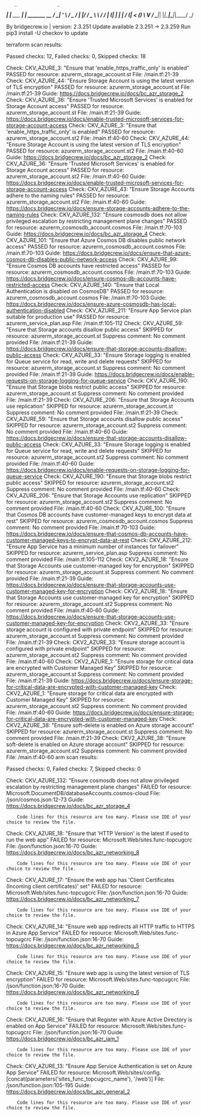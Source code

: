 

       _               _              
   ___| |__   ___  ___| | _______   __
  / __| '_ \ / _ \/ __| |/ / _ \ \ / /
 | (__| | | |  __/ (__|   < (_) \ V / 
  \___|_| |_|\___|\___|_|\_\___/ \_/  
                                      
By bridgecrew.io | version: 2.3.251 
Update available 2.3.251 -> 2.3.259
Run pip3 install -U checkov to update 


terraform scan results:

Passed checks: 12, Failed checks: 0, Skipped checks: 18

Check: CKV_AZURE_3: "Ensure that 'enable_https_traffic_only' is enabled"
	PASSED for resource: azurerm_storage_account.st
	File: /main.tf:21-39
Check: CKV_AZURE_44: "Ensure Storage Account is using the latest version of TLS encryption"
	PASSED for resource: azurerm_storage_account.st
	File: /main.tf:21-39
	Guide: https://docs.bridgecrew.io/docs/bc_azr_storage_2
Check: CKV_AZURE_36: "Ensure 'Trusted Microsoft Services' is enabled for Storage Account access"
	PASSED for resource: azurerm_storage_account.st
	File: /main.tf:21-39
	Guide: https://docs.bridgecrew.io/docs/enable-trusted-microsoft-services-for-storage-account-access
Check: CKV_AZURE_3: "Ensure that 'enable_https_traffic_only' is enabled"
	PASSED for resource: azurerm_storage_account.st2
	File: /main.tf:40-60
Check: CKV_AZURE_44: "Ensure Storage Account is using the latest version of TLS encryption"
	PASSED for resource: azurerm_storage_account.st2
	File: /main.tf:40-60
	Guide: https://docs.bridgecrew.io/docs/bc_azr_storage_2
Check: CKV_AZURE_36: "Ensure 'Trusted Microsoft Services' is enabled for Storage Account access"
	PASSED for resource: azurerm_storage_account.st2
	File: /main.tf:40-60
	Guide: https://docs.bridgecrew.io/docs/enable-trusted-microsoft-services-for-storage-account-access
Check: CKV_AZURE_43: "Ensure Storage Accounts adhere to the naming rules"
	PASSED for resource: azurerm_storage_account.st2
	File: /main.tf:40-60
	Guide: https://docs.bridgecrew.io/docs/ensure-storage-accounts-adhere-to-the-naming-rules
Check: CKV_AZURE_132: "Ensure cosmosdb does not allow privileged escalation by restricting management plane changes"
	PASSED for resource: azurerm_cosmosdb_account.cosmos
	File: /main.tf:70-103
	Guide: https://docs.bridgecrew.io/docs/bc_azr_storage_4
Check: CKV_AZURE_101: "Ensure that Azure Cosmos DB disables public network access"
	PASSED for resource: azurerm_cosmosdb_account.cosmos
	File: /main.tf:70-103
	Guide: https://docs.bridgecrew.io/docs/ensure-that-azure-cosmos-db-disables-public-network-access
Check: CKV_AZURE_99: "Ensure Cosmos DB accounts have restricted access"
	PASSED for resource: azurerm_cosmosdb_account.cosmos
	File: /main.tf:70-103
	Guide: https://docs.bridgecrew.io/docs/ensure-cosmos-db-accounts-have-restricted-access
Check: CKV_AZURE_140: "Ensure that Local Authentication is disabled on CosmosDB"
	PASSED for resource: azurerm_cosmosdb_account.cosmos
	File: /main.tf:70-103
	Guide: https://docs.bridgecrew.io/docs/ensure-azure-cosmosdb-has-local-authentication-disabled
Check: CKV_AZURE_211: "Ensure App Service plan suitable for production use"
	PASSED for resource: azurerm_service_plan.asp
	File: /main.tf:105-112
Check: CKV_AZURE_59: "Ensure that Storage accounts disallow public access"
	SKIPPED for resource: azurerm_storage_account.st
	Suppress comment: No comment provided
	File: /main.tf:21-39
	Guide: https://docs.bridgecrew.io/docs/ensure-that-storage-accounts-disallow-public-access
Check: CKV_AZURE_33: "Ensure Storage logging is enabled for Queue service for read, write and delete requests"
	SKIPPED for resource: azurerm_storage_account.st
	Suppress comment: No comment provided
	File: /main.tf:21-39
	Guide: https://docs.bridgecrew.io/docs/enable-requests-on-storage-logging-for-queue-service
Check: CKV_AZURE_190: "Ensure that Storage blobs restrict public access"
	SKIPPED for resource: azurerm_storage_account.st
	Suppress comment: No comment provided
	File: /main.tf:21-39
Check: CKV_AZURE_206: "Ensure that Storage Accounts use replication"
	SKIPPED for resource: azurerm_storage_account.st
	Suppress comment: No comment provided
	File: /main.tf:21-39
Check: CKV_AZURE_59: "Ensure that Storage accounts disallow public access"
	SKIPPED for resource: azurerm_storage_account.st2
	Suppress comment: No comment provided
	File: /main.tf:40-60
	Guide: https://docs.bridgecrew.io/docs/ensure-that-storage-accounts-disallow-public-access
Check: CKV_AZURE_33: "Ensure Storage logging is enabled for Queue service for read, write and delete requests"
	SKIPPED for resource: azurerm_storage_account.st2
	Suppress comment: No comment provided
	File: /main.tf:40-60
	Guide: https://docs.bridgecrew.io/docs/enable-requests-on-storage-logging-for-queue-service
Check: CKV_AZURE_190: "Ensure that Storage blobs restrict public access"
	SKIPPED for resource: azurerm_storage_account.st2
	Suppress comment: No comment provided
	File: /main.tf:40-60
Check: CKV_AZURE_206: "Ensure that Storage Accounts use replication"
	SKIPPED for resource: azurerm_storage_account.st2
	Suppress comment: No comment provided
	File: /main.tf:40-60
Check: CKV_AZURE_100: "Ensure that Cosmos DB accounts have customer-managed keys to encrypt data at rest"
	SKIPPED for resource: azurerm_cosmosdb_account.cosmos
	Suppress comment: No comment provided
	File: /main.tf:70-103
	Guide: https://docs.bridgecrew.io/docs/ensure-that-cosmos-db-accounts-have-customer-managed-keys-to-encrypt-data-at-rest
Check: CKV_AZURE_212: "Ensure App Service has a minimum number of instances for failover"
	SKIPPED for resource: azurerm_service_plan.asp
	Suppress comment: No comment provided
	File: /main.tf:105-112
Check: CKV2_AZURE_18: "Ensure that Storage Accounts use customer-managed key for encryption"
	SKIPPED for resource: azurerm_storage_account.st
	Suppress comment: No comment provided
	File: /main.tf:21-39
	Guide: https://docs.bridgecrew.io/docs/ensure-that-storage-accounts-use-customer-managed-key-for-encryption
Check: CKV2_AZURE_18: "Ensure that Storage Accounts use customer-managed key for encryption"
	SKIPPED for resource: azurerm_storage_account.st2
	Suppress comment: No comment provided
	File: /main.tf:40-60
	Guide: https://docs.bridgecrew.io/docs/ensure-that-storage-accounts-use-customer-managed-key-for-encryption
Check: CKV2_AZURE_33: "Ensure storage account is configured with private endpoint"
	SKIPPED for resource: azurerm_storage_account.st
	Suppress comment: No comment provided
	File: /main.tf:21-39
Check: CKV2_AZURE_33: "Ensure storage account is configured with private endpoint"
	SKIPPED for resource: azurerm_storage_account.st2
	Suppress comment: No comment provided
	File: /main.tf:40-60
Check: CKV2_AZURE_1: "Ensure storage for critical data are encrypted with Customer Managed Key"
	SKIPPED for resource: azurerm_storage_account.st
	Suppress comment: No comment provided
	File: /main.tf:21-39
	Guide: https://docs.bridgecrew.io/docs/ensure-storage-for-critical-data-are-encrypted-with-customer-managed-key
Check: CKV2_AZURE_1: "Ensure storage for critical data are encrypted with Customer Managed Key"
	SKIPPED for resource: azurerm_storage_account.st2
	Suppress comment: No comment provided
	File: /main.tf:40-60
	Guide: https://docs.bridgecrew.io/docs/ensure-storage-for-critical-data-are-encrypted-with-customer-managed-key
Check: CKV2_AZURE_38: "Ensure soft-delete is enabled on Azure storage account"
	SKIPPED for resource: azurerm_storage_account.st
	Suppress comment: No comment provided
	File: /main.tf:21-39
Check: CKV2_AZURE_38: "Ensure soft-delete is enabled on Azure storage account"
	SKIPPED for resource: azurerm_storage_account.st2
	Suppress comment: No comment provided
	File: /main.tf:40-60
arm scan results:

Passed checks: 0, Failed checks: 7, Skipped checks: 0

Check: CKV_AZURE_132: "Ensure cosmosdb does not allow privileged escalation by restricting management plane changes"
	FAILED for resource: Microsoft.DocumentDB/databaseAccounts.cosmos-cloud
	File: /json/cosmos.json:12-73
	Guide: https://docs.bridgecrew.io/docs/bc_azr_storage_4

		Code lines for this resource are too many. Please use IDE of your choice to review the file.
Check: CKV_AZURE_18: "Ensure that 'HTTP Version' is the latest if used to run the web app"
	FAILED for resource: Microsoft.Web/sites.func-topcugcrc
	File: /json/function.json:16-70
	Guide: https://docs.bridgecrew.io/docs/bc_azr_networking_8

		Code lines for this resource are too many. Please use IDE of your choice to review the file.
Check: CKV_AZURE_17: "Ensure the web app has 'Client Certificates (Incoming client certificates)' set"
	FAILED for resource: Microsoft.Web/sites.func-topcugcrc
	File: /json/function.json:16-70
	Guide: https://docs.bridgecrew.io/docs/bc_azr_networking_7

		Code lines for this resource are too many. Please use IDE of your choice to review the file.
Check: CKV_AZURE_14: "Ensure web app redirects all HTTP traffic to HTTPS in Azure App Service"
	FAILED for resource: Microsoft.Web/sites.func-topcugcrc
	File: /json/function.json:16-70
	Guide: https://docs.bridgecrew.io/docs/bc_azr_networking_5

		Code lines for this resource are too many. Please use IDE of your choice to review the file.
Check: CKV_AZURE_15: "Ensure web app is using the latest version of TLS encryption"
	FAILED for resource: Microsoft.Web/sites.func-topcugcrc
	File: /json/function.json:16-70
	Guide: https://docs.bridgecrew.io/docs/bc_azr_networking_6

		Code lines for this resource are too many. Please use IDE of your choice to review the file.
Check: CKV_AZURE_16: "Ensure that Register with Azure Active Directory is enabled on App Service"
	FAILED for resource: Microsoft.Web/sites.func-topcugcrc
	File: /json/function.json:16-70
	Guide: https://docs.bridgecrew.io/docs/bc_azr_iam_1

		Code lines for this resource are too many. Please use IDE of your choice to review the file.
Check: CKV_AZURE_13: "Ensure App Service Authentication is set on Azure App Service"
	FAILED for resource: Microsoft.Web/sites/config.[concat(parameters('sites_func_topcugcrc_name'), '/web')]
	File: /json/function.json:105-195
	Guide: https://docs.bridgecrew.io/docs/bc_azr_general_2

		Code lines for this resource are too many. Please use IDE of your choice to review the file.


